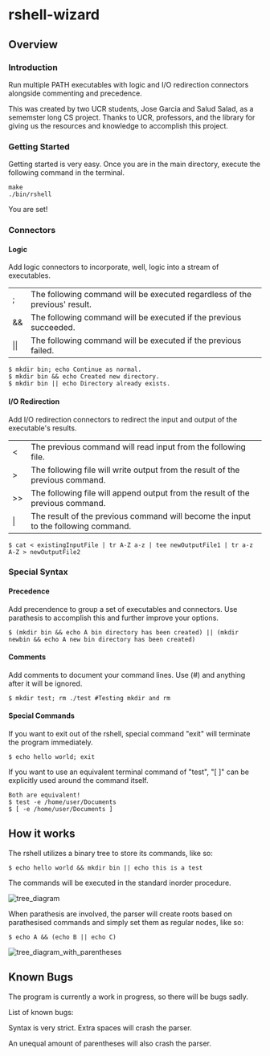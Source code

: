 # rshell-wizard

<h2 id="Overview">Overview</h2>

<h3 id="Introduction">Introduction</h3>
Run multiple PATH executables with logic and I/O redirection connectors alongside commenting and precedence. 

This was created by two UCR students, Jose Garcia and Salud Salad, as a sememster long CS project. Thanks to UCR, professors, and the library for giving us the resources and knowledge to accomplish this project.

<h3 id="Getting Started">Getting Started</h3>
Getting started is very easy. Once you are in the main directory, execute the following command in the terminal.

    make
    ./bin/rshell
    
You are set!

<h3 id="Connectors">Connectors</h3>

<h4 id="Logic">Logic</h4>
Add logic connectors to incorporate, well, logic into a stream of executables.

<table style="width:100%">
  <tr>
  	<td>;</td>
    <td>The following command will be executed regardless of the previous' result.</td>
  </tr>
  <tr>
    <td>&&</td>
    <td>The following command will be executed if the previous succeeded.</td>
  </tr>
  <tr>
    <td>||</td>
    <td>The following command will be executed if the previous failed.</td>
  </tr>
</table>

    $ mkdir bin; echo Continue as normal.
    $ mkdir bin && echo Created new directory.
    $ mkdir bin || echo Directory already exists.

<h4 id="I/O Redirection">I/O Redirection</h4>
Add I/O redirection connectors to redirect the input and output of the executable's results.

<table style="width:100%">
  <tr>
  	<td><</td>
    <td>The previous command will read input from the following file.</td>
  </tr>
  <tr>
    <td>></td>
    <td>The following file will write output from the result of the previous command.</td>
  </tr>
  <tr>
    <td>>></td>
    <td>The following file will append output from the result of the previous command.</td>
  </tr>
    <tr>
    <td>|</td>
    <td>The result of the previous command will become the input to the following command.</td>
  </tr>
</table>

    $ cat < existingInputFile | tr A-Z a-z | tee newOutputFile1 | tr a-z A-Z > newOutputFile2

<h3 id="Special Syntax">Special Syntax</h3>

<h4 id="Precedence">Precedence</h4>
Add precendence to group a set of executables and connectors. Use parathesis to accomplish this and further improve your options.

    $ (mkdir bin && echo A bin directory has been created) || (mkdir newbin && echo A new bin directory has been created)

<h4 id ="Comments">Comments</h4>
Add comments to document your command lines. Use (#) and anything after it will be ignored.

    $ mkdir test; rm ./test #Testing mkdir and rm

<h4 id="Special Commands">Special Commands</h4>
If you want to exit out of the rshell, special command "exit" will terminate the program immediately.

    $ echo hello world; exit

If you want to use an equivalent terminal command of "test", "[ ]" can be explicitly used around the command itself.

    Both are equivalent!
    $ test -e /home/user/Documents
    $ [ -e /home/user/Documents ]


<h2 id="How it works">How it works</h2>
The rshell utilizes a binary tree to store its commands, like so:

    $ echo hello world && mkdir bin || echo this is a test

The commands will be executed in the standard inorder procedure.

![tree_diagram](https://user-images.githubusercontent.com/22006152/32976075-cc52a326-cc07-11e7-9f01-858e5c9ac62a.png)

When parathesis are involved, the parser will create roots based on parathesised commands and simply set them as regular nodes, like so:

    $ echo A && (echo B || echo C)

![tree_diagram_with_parentheses](https://user-images.githubusercontent.com/22006152/32976154-dd5ab324-cc08-11e7-9a37-e7aa46fe1e38.png)

<h2 id="Known Bugs">Known Bugs</h2>

The program is currently a work in progress, so there will be bugs sadly. 

List of known bugs:

Syntax is very strict. Extra spaces will crash the parser.

An unequal amount of parentheses will also crash the parser.
